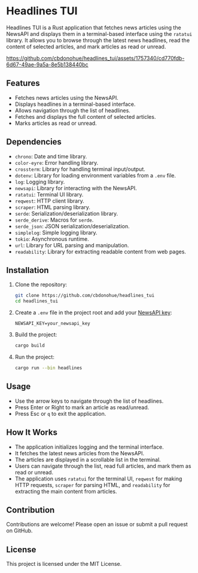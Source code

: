 # Headlines TUI
Headlines TUI is a Rust application that fetches news articles using the NewsAPI and displays them in a terminal-based interface using the `ratatui` library. It allows you to browse through the latest news headlines, read the content of selected articles, and mark articles as read or unread.

https://github.com/cbdonohue/headlines_tui/assets/1757340/cd770fdb-6d67-49ae-9a5a-8e5b138440bc
## Features

- Fetches news articles using the NewsAPI.
- Displays headlines in a terminal-based interface.
- Allows navigation through the list of headlines.
- Fetches and displays the full content of selected articles.
- Marks articles as read or unread.

## Dependencies

- `chrono`: Date and time library.
- `color-eyre`: Error handling library.
- `crossterm`: Library for handling terminal input/output.
- `dotenv`: Library for loading environment variables from a `.env` file.
- `log`: Logging library.
- `newsapi`: Library for interacting with the NewsAPI.
- `ratatui`: Terminal UI library.
- `reqwest`: HTTP client library.
- `scraper`: HTML parsing library.
- `serde`: Serialization/deserialization library.
- `serde_derive`: Macros for `serde`.
- `serde_json`: JSON serialization/deserialization.
- `simplelog`: Simple logging library.
- `tokio`: Asynchronous runtime.
- `url`: Library for URL parsing and manipulation.
- `readability`: Library for extracting readable content from web pages.

## Installation

1. Clone the repository:
    ```sh
    git clone https://github.com/cbdonohue/headlines_tui
    cd headlines_tui
    ```

2. Create a `.env` file in the project root and add your [NewsAPI key](https://newsdata.io/):
    ```env
    NEWSAPI_KEY=your_newsapi_key
    ```

3. Build the project:
    ```sh
    cargo build
    ```

4. Run the project:
    ```sh
    cargo run --bin headlines
    ```

## Usage

- Use the arrow keys to navigate through the list of headlines.
- Press Enter or Right to mark an article as read/unread.
- Press Esc or `q` to exit the application.

## How It Works

- The application initializes logging and the terminal interface.
- It fetches the latest news articles from the NewsAPI.
- The articles are displayed in a scrollable list in the terminal.
- Users can navigate through the list, read full articles, and mark them as read or unread.
- The application uses `ratatui` for the terminal UI, `reqwest` for making HTTP requests, `scraper` for parsing HTML, and `readability` for extracting the main content from articles.

## Contribution

Contributions are welcome! Please open an issue or submit a pull request on GitHub.

## License

This project is licensed under the MIT License.
